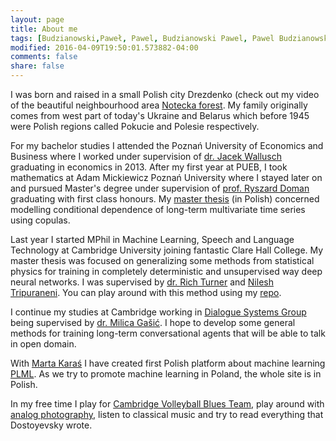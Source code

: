 ```yaml
---
layout: page
title: About me
tags: [Budzianowski,Paweł, Pawel, Budzianowski Pawel, Pawel Budzianowski, pawelbudzianowski, pawel budzianowski, about me]
modified: 2016-04-09T19:50:01.573882-04:00
comments: false
share: false
---
```


I was born and raised in a small Polish city Drezdenko (check out my video of the beautiful neighbourhood area [Notecka forest](https://youtube.com/watch?v=EXHQY0JRl74). My family originally comes from west part of today's Ukraine and Belarus which before 1945 were Polish regions called Pokucie and Polesie respectively.

For my bachelor studies I attended the Poznań University of Economics and Business where I worked under supervision of [dr. Jacek Wallusch](http://ikbt.org/beta/o-nas/) graduating in economics in 2013. After my first year at PUEB, I took mathematics at Adam Mickiewicz Poznań University where I stayed later on and pursued Master's degree under supervision of [prof. Ryszard Doman](https://semopis.wmi.amu.edu.pl/Matematyka/prof.%20dr%20hab.%20Ryszard%20Doman) graduating with first class honours. My [master thesis](https://github.com/budzianowski/budzianowski.github.io/blob/master/data/Pawe%C5%82_Budzianowski.pdf) (in Polish) concerned modelling conditional dependence of long-term multivariate time series using copulas.

Last year I started MPhil in Machine Learning, Speech and Language Technology at Cambridge University joining fantastic Clare Hall College. My master thesis was focused on generalizing some methods from statistical physics for training in completely deterministic and unsupervised way deep neural networks. I was supervised by [dr. Rich Turner](http://learning.eng.cam.ac.uk/Public/Turner/Turner) and [Nilesh Tripuraneni](https://mlg.eng.cam.ac.uk/?portfolio=nilesh-tripuraneni). You can play around with this method using my [repo](https://github.com/budzianowski/DBN/).

I continue my studies at Cambridge working in [Dialogue Systems Group](http://mi.eng.cam.ac.uk/research/dialogue/) being supervised by [dr. Milica Gašić](https://mi.eng.cam.ac.uk/~mg436). I hope to develop some general methods for training long-term conversational agents that will be able to talk in open domain.

With [Marta Karaś](https://statsox.github.io/) I have created first Polish platform about machine learning [PLML](https://plml17.github.io). As we try to promote machine learning in Poland, the whole site is in Polish.

In my free time I play for [Cambridge Volleyball Blues Team](http://cuvc.org), play around with [analog photography](https://wolddecomposition.tumblr.com/), listen to classical music and try to read everything that Dostoyevsky wrote.
